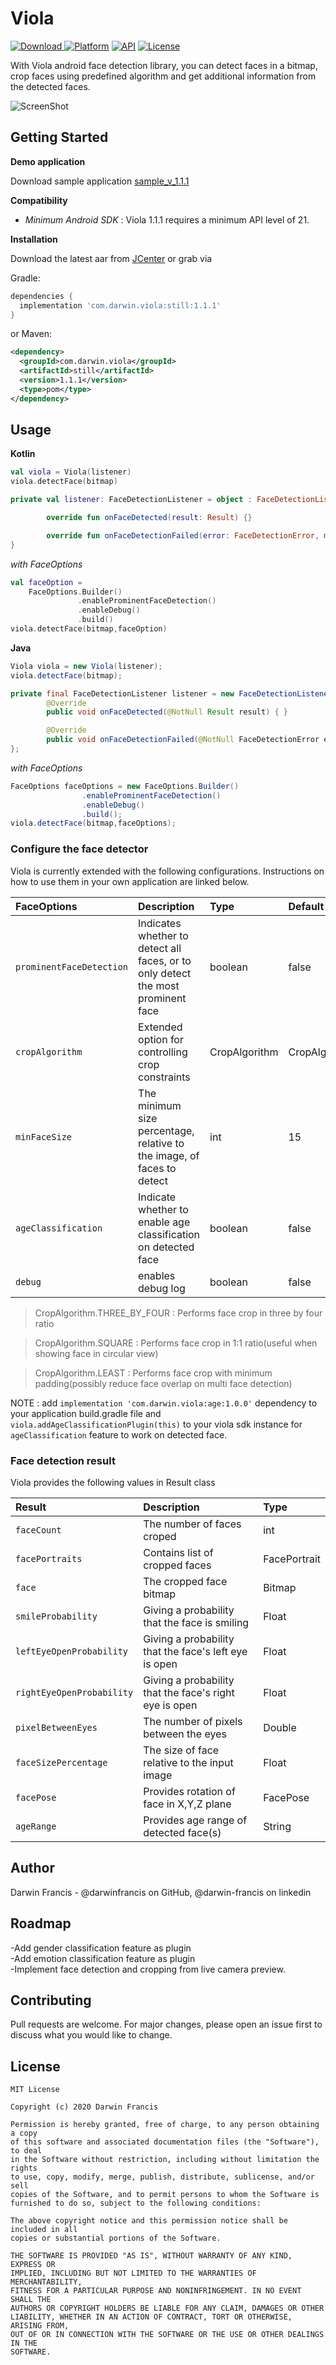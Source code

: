 # Viola
[ ![Download](https://api.bintray.com/packages/darwinfrancis/Viola/com.darwin.viola.still/images/download.svg) ](https://bintray.com/darwinfrancis/Viola/com.darwin.viola.still/_latestVersion)
[![Platform](https://img.shields.io/badge/platform-android-green.svg)](http://developer.android.com/index.html)
[![API](https://img.shields.io/badge/API-21+-brightgreen.svg?style=flat)](https://android-arsenal.com/api?level=15)
[![License](https://img.shields.io/badge/License-MIT-blue.svg?style=flat)](https://github.com/darwinfrancis/face-perception/blob/master/LICENSE.txt)


With Viola android face detection library, you can detect faces in a bitmap, crop faces using predefined algorithm and get additional information from the detected faces.

![ScreenShot](screenshot/screen_viola_1.jpg)

## Getting Started
**Demo application**

Download sample application [sample_v_1.1.1](app-voila-sample.apk)

**Compatibility**
 * *Minimum Android SDK* : Viola 1.1.1 requires a minimum API level of 21.

**Installation**

Download the latest aar from [JCenter](https://bintray.com/darwinfrancis/Viola/download_file?file_path=com%2Fdarwin%2Fviola%2Fstill%2F1.1.1%2Fstill-1.1.1.aar) or grab via

Gradle:
```gradle
dependencies {
  implementation 'com.darwin.viola:still:1.1.1'
}
```

or Maven:

```xml
<dependency>
  <groupId>com.darwin.viola</groupId>
  <artifactId>still</artifactId>
  <version>1.1.1</version>
  <type>pom</type>
</dependency>
```


## Usage
**Kotlin**
```kotlin
val viola = Viola(listener)
viola.detectFace(bitmap)

private val listener: FaceDetectionListener = object : FaceDetectionListener {

        override fun onFaceDetected(result: Result) {}

        override fun onFaceDetectionFailed(error: FaceDetectionError, message: String) {}
}
```
*with FaceOptions*
```kotlin
val faceOption =
    FaceOptions.Builder()
               .enableProminentFaceDetection()
               .enableDebug()
               .build()
viola.detectFace(bitmap,faceOption)
```


**Java**
```java
Viola viola = new Viola(listener);
viola.detectFace(bitmap);

private final FaceDetectionListener listener = new FaceDetectionListener() {
        @Override
        public void onFaceDetected(@NotNull Result result) { }

        @Override
        public void onFaceDetectionFailed(@NotNull FaceDetectionError error, @NotNull String message) { }
};
```
*with FaceOptions*
```java
FaceOptions faceOptions = new FaceOptions.Builder()
                .enableProminentFaceDetection()
                .enableDebug()
                .build();
viola.detectFace(bitmap,faceOptions);
```

### Configure the face detector
Viola is currently extended with the following configurations. Instructions on how to use them in your own application are linked below.

| FaceOptions | Description | Type | Default |
| :--- | :--- | :--- | :--- |
| `prominentFaceDetection` |  Indicates whether to detect all faces, or to only detect the most prominent face | boolean | false |
| `cropAlgorithm` |  Extended option for controlling crop constraints | CropAlgorithm | CropAlgorithm.THREE_BY_FOUR |
| `minFaceSize` |  The minimum size percentage, relative to the image, of faces to detect | int | 15 |
| `ageClassification` |  Indicate whether to enable age classification on detected face | boolean | false |
| `debug` |  enables debug log | boolean | false |

> CropAlgorithm.THREE_BY_FOUR : Performs face crop in three by four ratio

> CropAlgorithm.SQUARE        : Performs face crop in 1:1 ratio(useful when showing face in circular view)

> CropAlgorithm.LEAST         : Performs face crop with minimum padding(possibly reduce face overlap on multi face detection)

NOTE : add ```implementation 'com.darwin.viola:age:1.0.0'``` dependency to your application build.gradle file and ``viola.addAgeClassificationPlugin(this)`` to your viola sdk instance for `ageClassification` feature to work on detected face.

### Face detection result
Viola provides the following values in Result class

| Result | Description | Type |
| :--- | :--- | :--- |
| `faceCount` |  The number of faces croped | int |
| `facePortraits` |  Contains list of cropped faces | FacePortrait |
| `face` |  The cropped face bitmap  | Bitmap |
| `smileProbability` |  Giving a probability that the face is smiling  | Float |
| `leftEyeOpenProbability` |  Giving a probability that the face's left eye is open  | Float |
| `rightEyeOpenProbability` |  Giving a probability that the face's right eye is open  | Float |
| `pixelBetweenEyes` |  The number of pixels between the eyes  | Double |
| `faceSizePercentage` |  The size of face relative to the input image  | Float |
| `facePose` |  Provides rotation of face in X,Y,Z plane  | FacePose |
| `ageRange` |  Provides age range of detected face(s)  | String |

## Author
Darwin Francis - @darwinfrancis on GitHub, @darwin-francis on linkedin

## Roadmap
-Add gender classification feature as plugin<br/>
-Add emotion classification feature as plugin<br/>
-Implement face detection and cropping from live camera preview.

## Contributing
Pull requests are welcome. For major changes, please open an issue first to discuss what you would like to change.

License
-------

    MIT License

    Copyright (c) 2020 Darwin Francis

    Permission is hereby granted, free of charge, to any person obtaining a copy
    of this software and associated documentation files (the "Software"), to deal
    in the Software without restriction, including without limitation the rights
    to use, copy, modify, merge, publish, distribute, sublicense, and/or sell
    copies of the Software, and to permit persons to whom the Software is
    furnished to do so, subject to the following conditions:

    The above copyright notice and this permission notice shall be included in all
    copies or substantial portions of the Software.
    
    THE SOFTWARE IS PROVIDED "AS IS", WITHOUT WARRANTY OF ANY KIND, EXPRESS OR
    IMPLIED, INCLUDING BUT NOT LIMITED TO THE WARRANTIES OF MERCHANTABILITY,
    FITNESS FOR A PARTICULAR PURPOSE AND NONINFRINGEMENT. IN NO EVENT SHALL THE
    AUTHORS OR COPYRIGHT HOLDERS BE LIABLE FOR ANY CLAIM, DAMAGES OR OTHER
    LIABILITY, WHETHER IN AN ACTION OF CONTRACT, TORT OR OTHERWISE, ARISING FROM,
    OUT OF OR IN CONNECTION WITH THE SOFTWARE OR THE USE OR OTHER DEALINGS IN THE
    SOFTWARE.
    
    
    
